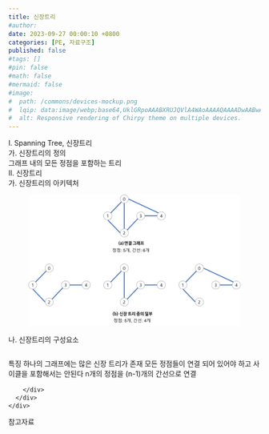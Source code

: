 ```yaml
---
title: 신장트리
#author: 
date: 2023-09-27 00:00:10 +0800
categories: [PE, 자료구조]
published: false
#tags: []
#pin: false
#math: false
#mermaid: false
#image:
#  path: /commons/devices-mockup.png
#  lqip: data:image/webp;base64,UklGRpoAAABXRUJQVlA4WAoAAAAQAAAADwAABwAAQUxQSDIAAAARL0AmbZurmr57yyIiqE8oiG0bejIYEQTgqiDA9vqnsUSI6H+oAERp2HZ65qP/VIAWAFZQOCBCAAAA8AEAnQEqEAAIAAVAfCWkAALp8sF8rgRgAP7o9FDvMCkMde9PK7euH5M1m6VWoDXf2FkP3BqV0ZYbO6NA/VFIAAAA
#  alt: Responsive rendering of Chirpy theme on multiple devices.
---
```


<div class="post-wrap">
  <div class="para">
    <div class="para-title">
      I. Spanning Tree, 신장트리
    </div>
    <div class="para-cntnt">
      <div class="para">
        <div class="para-title">
          가. 신장트리의 정의
        </div>
        <div class="para-cntnt">
            그래프 내의 모든 정점을 포함하는 트리
        </div>
      </div>
    </div>
  </div>
  
  <div class="para">
    <div class="para-title">
      II. 신장트리
    </div>
    <div class="para-cntnt">
      <div class="para">
        <div class="para-title">
          가. 신장트리의 아키텍처
        </div>
        <div class="para-cntnt">
          <figure class="post-figure">
            <img src="/assets/img/posts/신장트리.png" alt="신장트리">
<!--            <figcaption>Source: Unveiling the Metaverse: Exploring Emerging Trends, Multifaceted Perspectives, and Future Challenges</figcaption>-->
          </figure>
        </div>
      </div>
      <div class="para">
        <div class="para-title">
          나. 신장트리의 구성요소
        </div>
        <div class="para-cntnt">
          <table class="post-table">
          </table>
          특징
  하나의 그래프에는 많은 신장 트리가 존재
  모든 정점들이 연결 되어 있어야 하고 사이클을 포함해서는 안된다
  n개의 정점을 (n-1)개의 간선으로 연결

        </div>
      </div>
    </div>
  </div>

  <div class="refr-wrap">
    <div class="refr-title">
        참고자료
    </div>
    <ol class="refr-list">
    <!--    <li>(나현식, 최대선) <a target="_blank" href="https://scienceon.kisti.re.kr/commons/util/originalView.do?cn=JAKO202225948430499&oCn=JAKO202225948430499&dbt=JAKO&journal=NJOU00291864">메타버스 보안 위협 요소 및 대응 방안 검토</a></li>-->
    <!--    <li>(M. Uddin, S. Manickam, H. Ullah, M. Obaidat and A. Dandoush) <a target="_blank" href="https://ieeexplore.ieee.org/abstract/document/10138386">Unveiling the Metaverse: Exploring Emerging Trends, Multifaceted Perspectives, and Future Challenges</a></li>-->
    </ol>
  </div>
</div>
